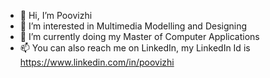 - 👋 Hi, I’m Poovizhi
- 👀 I’m interested in Multimedia Modelling and Designing 
- 🌱 I’m currently doing my Master of Computer Applications
- 📫 You can also reach me on LinkedIn, my LinkedIn Id is https://www.linkedin.com/in/poovizhi 

<!---
Poovizhi13/Poovizhi13 is a ✨ special ✨ repository because its `README.md` (this file) appears on your GitHub profile.
You can click the Preview link to take a look at your changes.
--->
